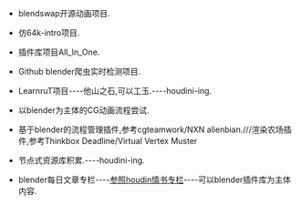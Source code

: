 *	blendswap开源动画项目.

*	仿64k-intro项目.

*	插件库项目All_In_One.

*	Github blender爬虫实时检测项目.

*	LearnruT项目----他山之石,可以工玉.----houdini-ing.

*	以blender为主体的CG动画流程尝试.

*	基于blender的流程管理插件,参考cgteamwork/NXN alienbian.///渲染农场插件,参考Thinkbox Deadline/Virtual Vertex Muster

*	节点式资源库积累.----houdini-ing.

*	blender每日文章专栏----[参照houdin情书专栏](https://zhuanlan.zhihu.com/c_1118955389068234752)----可以blender插件库为主体内容.
